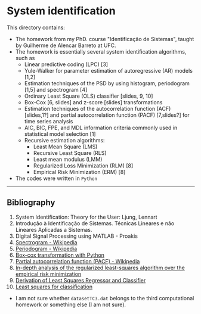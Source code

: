 # System identification

This directory contains:
- The homework from my PhD. course "Identificação de Sistemas", taught by Guilherme de Alencar Barreto at UFC.
- The homework is essentially several system identification algorithms, such as
    - Linear predictive coding (LPC) [3]
    - Yule-Walker for parameter estimation of autoregressive (AR) models [1,2]
    - Estimation techniques of the PSD by using histogram, periodogram [1,5] and spectrogram [4]
    - Ordinary Least Square (OLS) classifier [slides, 9, 10]
    - Box-Cox [6, slides] and z-score [slides] transformations
    - Estimation techniques of the autocorrelation function (ACF) [slides,1?] and partial autocorrelation function (PACF) [7,slides?] for time series analysis
    - AIC, BIC, FPE, and MDL information criteria commonly used in statistical model selection [1]
    - Recursive estimation algorithms:
        - Least Mean Square (LMS)
        - Recursive Least Square (RLS)
        - Least mean modulus (LMM)
        - Regularized Loss Minimization (RLM) [8]
        - Empirical Risk Minimization (ERM) [8]
- The codes were written in `Python`


---
## Bibliography
1. System Identification: Theory for the User: Ljung, Lennart
1. Introdução à Identificação de Sistemas. Técnicas Lineares e não Lineares Aplicadas a Sistemas.
1. Digital Signal Processing using MATLAB - Proakis
1. [Spectrogram - Wikipedia](https://en.wikipedia.org/wiki/Spectrogram)
1. [Periodogram - Wikipedia](https://en.wikipedia.org/wiki/Periodogram)
1. [Box-cox transformation with Python](https://builtin.com/data-science/box-cox-transformation-target-variable)
1. [Partial autocorrelation function (PACF) - Wikipedia](https://en.wikipedia.org/wiki/Partial_autocorrelation_function)
1. [In-depth analysis of the regularized least-squares algorithm over the empirical risk minimization](https://towardsdatascience.com/in-depth-analysis-of-the-regularized-least-squares-algorithm-over-the-empirical-risk-minimization-729a1433447f)
1. [Derivation of Least Squares Regressor and Classifier](https://towardsdatascience.com/derivation-of-least-squares-regressor-and-classifier-708be1358fe9?gi=e125c07c46de)
1. [Least squares for classification](https://notesonai.com/Least+squares+for+classification)


- I am not sure whether `datasetTC3.dat` belongs to the third computational homework or something else (I am not sure).